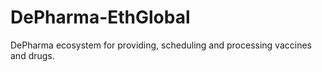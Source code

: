 # DePharma-EthGlobal
DePharma ecosystem for providing, scheduling and processing vaccines and drugs.
